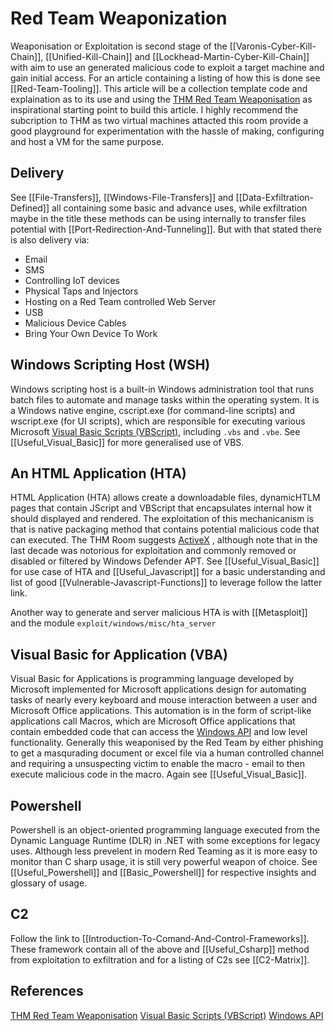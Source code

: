 # Red Team Weaponization


Weaponisation or Exploitation  is second stage of the [[Varonis-Cyber-Kill-Chain]], [[Unified-Kill-Chain]] and [[Lockhead-Martin-Cyber-Kill-Chain]] with aim to use an generated malicious code to exploit a target machine and gain initial access. For an article containing a listing of how this is done see [[Red-Team-Tooling]]. This article will be a collection template code and explaination as to its use and using the [THM Red Team Weaponisation](https://tryhackme.com/room/weaponization) as inspirational starting point to build this article. I highly recommend the subcription to THM as two virtual machines attacted this room provide a good playground for experimentation with the hassle of making, configuring and host a VM for the same purpose.  

## Delivery

See [[File-Transfers]], [[Windows-File-Transfers]] and [[Data-Exfiltration-Defined]] all containing some basic and advance uses, while exfiltration maybe in the title these methods can be using internally to transfer files potential with [[Port-Redirection-And-Tunneling]]. But with that stated there is also delivery via:
- Email
- SMS
- Controlling IoT devices
- Physical Taps and Injectors
- Hosting on a Red Team controlled Web Server
- USB
- Malicious Device Cables
- Bring Your Own Device To Work 

## Windows Scripting Host (WSH)

Windows scripting host is a built-in Windows administration tool that runs batch files to automate and manage tasks within the operating system. It is a Windows native engine, cscript.exe (for command-line scripts) and wscript.exe (for UI scripts), which are responsible for executing various Microsoft [Visual Basic Scripts (VBScript)](https://en.wikipedia.org/wiki/VBScript), including `.vbs` and `.vbe`. See [[Useful_Visual_Basic]] for more generalised use of VBS.

## An HTML Application (HTA)

HTML Application (HTA) allows create a downloadable files,  dynamicHTLM pages that contain JScript and VBScript that encapsulates internal how it should displayed and rendered. The exploitation of this mechanicanism is that is native packaging method that contains potential malicious code that can executed.  The THM Room suggests [ActiveX](https://en.wikipedia.org/wiki/ActiveX) , although note that in the last decade was notorious for exploitation and commonly removed or disabled or filtered by Windows Defender APT. See [[Useful_Visual_Basic]] for use case of HTA and [[Useful_Javascript]] for a basic understanding and list of good [[Vulnerable-Javascript-Functions]] to leverage follow the latter link.

Another way to generate and server malicious HTA is with [[Metasploit]] and the module `exploit/windows/misc/hta_server`

## Visual Basic for Application (VBA)

Visual Basic for Applications is programming language developed by Microsoft implemented for Microsoft applications design for automating tasks of nearly every keyboard and mouse interaction between a user and Microsoft Office applications. This automation is in the form of script-like applications call Macros, which are Microsoft Office applications that contain embedded code that can access the [Windows API](https://en.wikipedia.org/wiki/Windows_API) and low level functionality. Generally this weaponised by the Red Team by either phishing to get a masqurading document or excel file via a human controlled channel and requiring a unsuspecting victim to enable the macro - email to then execute malicious code in the macro. Again see [[Useful_Visual_Basic]].

## Powershell

Powershell is an object-oriented programming language executed from the Dynamic Language Runtime (DLR) in .NET with some exceptions for legacy uses. Although less prevelent in modern Red Teaming as it is more easy to monitor than C sharp usage, it is still very powerful weapon of choice. See [[Useful_Powershell]] and [[Basic_Powershell]] for respective insights and glossary of usage.

## C2

Follow the link to [[Introduction-To-Comand-And-Control-Frameworks]]. These framework contain all of the above and [[Useful_Csharp]] method from exploitation to exfiltration and for a listing of C2s see [[C2-Matrix]].


## References
[THM Red Team Weaponisation](https://tryhackme.com/room/weaponization)
[Visual Basic Scripts (VBScript)](https://en.wikipedia.org/wiki/VBScript)
[Windows API](https://en.wikipedia.org/wiki/Windows_API)